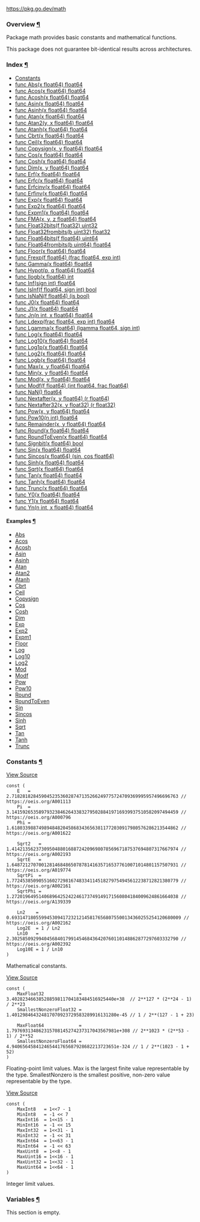 https://pkg.go.dev/math



### Overview [¶](https://pkg.go.dev/math#pkg-overview)

Package math provides basic constants and mathematical functions.

This package does not guarantee bit-identical results across architectures.

### Index [¶](https://pkg.go.dev/math#pkg-index)

- [Constants](https://pkg.go.dev/math#pkg-constants)
- [func Abs(x float64) float64](https://pkg.go.dev/math#Abs)
- [func Acos(x float64) float64](https://pkg.go.dev/math#Acos)
- [func Acosh(x float64) float64](https://pkg.go.dev/math#Acosh)
- [func Asin(x float64) float64](https://pkg.go.dev/math#Asin)
- [func Asinh(x float64) float64](https://pkg.go.dev/math#Asinh)
- [func Atan(x float64) float64](https://pkg.go.dev/math#Atan)
- [func Atan2(y, x float64) float64](https://pkg.go.dev/math#Atan2)
- [func Atanh(x float64) float64](https://pkg.go.dev/math#Atanh)
- [func Cbrt(x float64) float64](https://pkg.go.dev/math#Cbrt)
- [func Ceil(x float64) float64](https://pkg.go.dev/math#Ceil)
- [func Copysign(x, y float64) float64](https://pkg.go.dev/math#Copysign)
- [func Cos(x float64) float64](https://pkg.go.dev/math#Cos)
- [func Cosh(x float64) float64](https://pkg.go.dev/math#Cosh)
- [func Dim(x, y float64) float64](https://pkg.go.dev/math#Dim)
- [func Erf(x float64) float64](https://pkg.go.dev/math#Erf)
- [func Erfc(x float64) float64](https://pkg.go.dev/math#Erfc)
- [func Erfcinv(x float64) float64](https://pkg.go.dev/math#Erfcinv)
- [func Erfinv(x float64) float64](https://pkg.go.dev/math#Erfinv)
- [func Exp(x float64) float64](https://pkg.go.dev/math#Exp)
- [func Exp2(x float64) float64](https://pkg.go.dev/math#Exp2)
- [func Expm1(x float64) float64](https://pkg.go.dev/math#Expm1)
- [func FMA(x, y, z float64) float64](https://pkg.go.dev/math#FMA)
- [func Float32bits(f float32) uint32](https://pkg.go.dev/math#Float32bits)
- [func Float32frombits(b uint32) float32](https://pkg.go.dev/math#Float32frombits)
- [func Float64bits(f float64) uint64](https://pkg.go.dev/math#Float64bits)
- [func Float64frombits(b uint64) float64](https://pkg.go.dev/math#Float64frombits)
- [func Floor(x float64) float64](https://pkg.go.dev/math#Floor)
- [func Frexp(f float64) (frac float64, exp int)](https://pkg.go.dev/math#Frexp)
- [func Gamma(x float64) float64](https://pkg.go.dev/math#Gamma)
- [func Hypot(p, q float64) float64](https://pkg.go.dev/math#Hypot)
- [func Ilogb(x float64) int](https://pkg.go.dev/math#Ilogb)
- [func Inf(sign int) float64](https://pkg.go.dev/math#Inf)
- [func IsInf(f float64, sign int) bool](https://pkg.go.dev/math#IsInf)
- [func IsNaN(f float64) (is bool)](https://pkg.go.dev/math#IsNaN)
- [func J0(x float64) float64](https://pkg.go.dev/math#J0)
- [func J1(x float64) float64](https://pkg.go.dev/math#J1)
- [func Jn(n int, x float64) float64](https://pkg.go.dev/math#Jn)
- [func Ldexp(frac float64, exp int) float64](https://pkg.go.dev/math#Ldexp)
- [func Lgamma(x float64) (lgamma float64, sign int)](https://pkg.go.dev/math#Lgamma)
- [func Log(x float64) float64](https://pkg.go.dev/math#Log)
- [func Log10(x float64) float64](https://pkg.go.dev/math#Log10)
- [func Log1p(x float64) float64](https://pkg.go.dev/math#Log1p)
- [func Log2(x float64) float64](https://pkg.go.dev/math#Log2)
- [func Logb(x float64) float64](https://pkg.go.dev/math#Logb)
- [func Max(x, y float64) float64](https://pkg.go.dev/math#Max)
- [func Min(x, y float64) float64](https://pkg.go.dev/math#Min)
- [func Mod(x, y float64) float64](https://pkg.go.dev/math#Mod)
- [func Modf(f float64) (int float64, frac float64)](https://pkg.go.dev/math#Modf)
- [func NaN() float64](https://pkg.go.dev/math#NaN)
- [func Nextafter(x, y float64) (r float64)](https://pkg.go.dev/math#Nextafter)
- [func Nextafter32(x, y float32) (r float32)](https://pkg.go.dev/math#Nextafter32)
- [func Pow(x, y float64) float64](https://pkg.go.dev/math#Pow)
- [func Pow10(n int) float64](https://pkg.go.dev/math#Pow10)
- [func Remainder(x, y float64) float64](https://pkg.go.dev/math#Remainder)
- [func Round(x float64) float64](https://pkg.go.dev/math#Round)
- [func RoundToEven(x float64) float64](https://pkg.go.dev/math#RoundToEven)
- [func Signbit(x float64) bool](https://pkg.go.dev/math#Signbit)
- [func Sin(x float64) float64](https://pkg.go.dev/math#Sin)
- [func Sincos(x float64) (sin, cos float64)](https://pkg.go.dev/math#Sincos)
- [func Sinh(x float64) float64](https://pkg.go.dev/math#Sinh)
- [func Sqrt(x float64) float64](https://pkg.go.dev/math#Sqrt)
- [func Tan(x float64) float64](https://pkg.go.dev/math#Tan)
- [func Tanh(x float64) float64](https://pkg.go.dev/math#Tanh)
- [func Trunc(x float64) float64](https://pkg.go.dev/math#Trunc)
- [func Y0(x float64) float64](https://pkg.go.dev/math#Y0)
- [func Y1(x float64) float64](https://pkg.go.dev/math#Y1)
- [func Yn(n int, x float64) float64](https://pkg.go.dev/math#Yn)

#### Examples [¶](https://pkg.go.dev/math#pkg-examples)

- [Abs](https://pkg.go.dev/math#example-Abs)
- [Acos](https://pkg.go.dev/math#example-Acos)
- [Acosh](https://pkg.go.dev/math#example-Acosh)
- [Asin](https://pkg.go.dev/math#example-Asin)
- [Asinh](https://pkg.go.dev/math#example-Asinh)
- [Atan](https://pkg.go.dev/math#example-Atan)
- [Atan2](https://pkg.go.dev/math#example-Atan2)
- [Atanh](https://pkg.go.dev/math#example-Atanh)
- [Cbrt](https://pkg.go.dev/math#example-Cbrt)
- [Ceil](https://pkg.go.dev/math#example-Ceil)
- [Copysign](https://pkg.go.dev/math#example-Copysign)
- [Cos](https://pkg.go.dev/math#example-Cos)
- [Cosh](https://pkg.go.dev/math#example-Cosh)
- [Dim](https://pkg.go.dev/math#example-Dim)
- [Exp](https://pkg.go.dev/math#example-Exp)
- [Exp2](https://pkg.go.dev/math#example-Exp2)
- [Expm1](https://pkg.go.dev/math#example-Expm1)
- [Floor](https://pkg.go.dev/math#example-Floor)
- [Log](https://pkg.go.dev/math#example-Log)
- [Log10](https://pkg.go.dev/math#example-Log10)
- [Log2](https://pkg.go.dev/math#example-Log2)
- [Mod](https://pkg.go.dev/math#example-Mod)
- [Modf](https://pkg.go.dev/math#example-Modf)
- [Pow](https://pkg.go.dev/math#example-Pow)
- [Pow10](https://pkg.go.dev/math#example-Pow10)
- [Round](https://pkg.go.dev/math#example-Round)
- [RoundToEven](https://pkg.go.dev/math#example-RoundToEven)
- [Sin](https://pkg.go.dev/math#example-Sin)
- [Sincos](https://pkg.go.dev/math#example-Sincos)
- [Sinh](https://pkg.go.dev/math#example-Sinh)
- [Sqrt](https://pkg.go.dev/math#example-Sqrt)
- [Tan](https://pkg.go.dev/math#example-Tan)
- [Tanh](https://pkg.go.dev/math#example-Tanh)
- [Trunc](https://pkg.go.dev/math#example-Trunc)

### Constants [¶](https://pkg.go.dev/math#pkg-constants)

[View Source](https://cs.opensource.google/go/go/+/go1.16.7:src/math/const.go;l=11)

```
const (
	E   = 2.71828182845904523536028747135266249775724709369995957496696763 // https://oeis.org/A001113
	Pi  = 3.14159265358979323846264338327950288419716939937510582097494459 // https://oeis.org/A000796
	Phi = 1.61803398874989484820458683436563811772030917980576286213544862 // https://oeis.org/A001622

	Sqrt2   = 1.41421356237309504880168872420969807856967187537694807317667974 // https://oeis.org/A002193
	SqrtE   = 1.64872127070012814684865078781416357165377610071014801157507931 // https://oeis.org/A019774
	SqrtPi  = 1.77245385090551602729816748334114518279754945612238712821380779 // https://oeis.org/A002161
	SqrtPhi = 1.27201964951406896425242246173749149171560804184009624861664038 // https://oeis.org/A139339

	Ln2    = 0.693147180559945309417232121458176568075500134360255254120680009 // https://oeis.org/A002162
	Log2E  = 1 / Ln2
	Ln10   = 2.30258509299404568401799145468436420760110148862877297603332790 // https://oeis.org/A002392
	Log10E = 1 / Ln10
)
```

Mathematical constants.

[View Source](https://cs.opensource.google/go/go/+/go1.16.7:src/math/const.go;l=30)

```
const (
	MaxFloat32             = 3.40282346638528859811704183484516925440e+38  // 2**127 * (2**24 - 1) / 2**23
	SmallestNonzeroFloat32 = 1.401298464324817070923729583289916131280e-45 // 1 / 2**(127 - 1 + 23)

	MaxFloat64             = 1.797693134862315708145274237317043567981e+308 // 2**1023 * (2**53 - 1) / 2**52
	SmallestNonzeroFloat64 = 4.940656458412465441765687928682213723651e-324 // 1 / 2**(1023 - 1 + 52)
)
```

Floating-point limit values. Max is the largest finite value representable by the type. SmallestNonzero is the smallest positive, non-zero value representable by the type.

[View Source](https://cs.opensource.google/go/go/+/go1.16.7:src/math/const.go;l=39)

```
const (
	MaxInt8   = 1<<7 - 1
	MinInt8   = -1 << 7
	MaxInt16  = 1<<15 - 1
	MinInt16  = -1 << 15
	MaxInt32  = 1<<31 - 1
	MinInt32  = -1 << 31
	MaxInt64  = 1<<63 - 1
	MinInt64  = -1 << 63
	MaxUint8  = 1<<8 - 1
	MaxUint16 = 1<<16 - 1
	MaxUint32 = 1<<32 - 1
	MaxUint64 = 1<<64 - 1
)
```

Integer limit values.

### Variables [¶](https://pkg.go.dev/math#pkg-variables)

This section is empty.